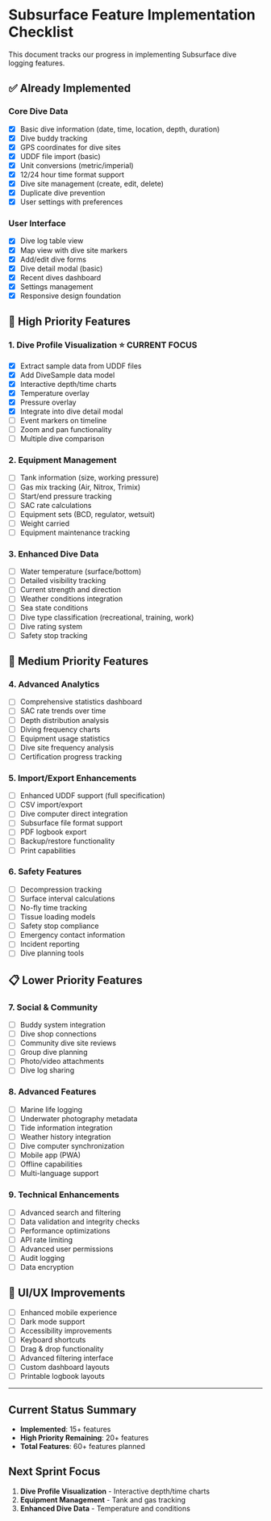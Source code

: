 # Subsurface Feature Implementation Checklist

This document tracks our progress in implementing Subsurface dive logging features.

## ✅ Already Implemented

### Core Dive Data
- [x] Basic dive information (date, time, location, depth, duration)
- [x] Dive buddy tracking
- [x] GPS coordinates for dive sites
- [x] UDDF file import (basic)
- [x] Unit conversions (metric/imperial)
- [x] 12/24 hour time format support
- [x] Dive site management (create, edit, delete)
- [x] Duplicate dive prevention
- [x] User settings with preferences

### User Interface
- [x] Dive log table view
- [x] Map view with dive site markers
- [x] Add/edit dive forms
- [x] Dive detail modal (basic)
- [x] Recent dives dashboard
- [x] Settings management
- [x] Responsive design foundation

## 🚀 High Priority Features

### 1. Dive Profile Visualization ⭐ CURRENT FOCUS
- [x] Extract sample data from UDDF files
- [x] Add DiveSample data model
- [x] Interactive depth/time charts
- [x] Temperature overlay
- [x] Pressure overlay
- [x] Integrate into dive detail modal
- [ ] Event markers on timeline
- [ ] Zoom and pan functionality
- [ ] Multiple dive comparison

### 2. Equipment Management
- [ ] Tank information (size, working pressure)
- [ ] Gas mix tracking (Air, Nitrox, Trimix)
- [ ] Start/end pressure tracking
- [ ] SAC rate calculations
- [ ] Equipment sets (BCD, regulator, wetsuit)
- [ ] Weight carried
- [ ] Equipment maintenance tracking

### 3. Enhanced Dive Data
- [ ] Water temperature (surface/bottom)
- [ ] Detailed visibility tracking
- [ ] Current strength and direction
- [ ] Weather conditions integration
- [ ] Sea state conditions
- [ ] Dive type classification (recreational, training, work)
- [ ] Dive rating system
- [ ] Safety stop tracking

## 🎯 Medium Priority Features

### 4. Advanced Analytics
- [ ] Comprehensive statistics dashboard
- [ ] SAC rate trends over time
- [ ] Depth distribution analysis
- [ ] Diving frequency charts
- [ ] Equipment usage statistics
- [ ] Dive site frequency analysis
- [ ] Certification progress tracking

### 5. Import/Export Enhancements
- [ ] Enhanced UDDF support (full specification)
- [ ] CSV import/export
- [ ] Dive computer direct integration
- [ ] Subsurface file format support
- [ ] PDF logbook export
- [ ] Backup/restore functionality
- [ ] Print capabilities

### 6. Safety Features
- [ ] Decompression tracking
- [ ] Surface interval calculations
- [ ] No-fly time tracking
- [ ] Tissue loading models
- [ ] Safety stop compliance
- [ ] Emergency contact information
- [ ] Incident reporting
- [ ] Dive planning tools

## 📋 Lower Priority Features

### 7. Social & Community
- [ ] Buddy system integration
- [ ] Dive shop connections
- [ ] Community dive site reviews
- [ ] Group dive planning
- [ ] Photo/video attachments
- [ ] Dive log sharing

### 8. Advanced Features
- [ ] Marine life logging
- [ ] Underwater photography metadata
- [ ] Tide information integration
- [ ] Weather history integration
- [ ] Dive computer synchronization
- [ ] Mobile app (PWA)
- [ ] Offline capabilities
- [ ] Multi-language support

### 9. Technical Enhancements
- [ ] Advanced search and filtering
- [ ] Data validation and integrity checks
- [ ] Performance optimizations
- [ ] API rate limiting
- [ ] Advanced user permissions
- [ ] Audit logging
- [ ] Data encryption

## 🎨 UI/UX Improvements
- [ ] Enhanced mobile experience
- [ ] Dark mode support
- [ ] Accessibility improvements
- [ ] Keyboard shortcuts
- [ ] Drag & drop functionality
- [ ] Advanced filtering interface
- [ ] Custom dashboard layouts
- [ ] Printable logbook layouts

---

## Current Status Summary
- **Implemented**: 15+ features
- **High Priority Remaining**: 20+ features
- **Total Features**: 60+ features planned

## Next Sprint Focus
1. **Dive Profile Visualization** - Interactive depth/time charts
2. **Equipment Management** - Tank and gas tracking
3. **Enhanced Dive Data** - Temperature and conditions